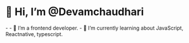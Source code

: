 <h1> 👋 Hi, I’m @Devamchaudhari</h1>
-
- 👀 I’m a frontend developer.
- 🌱 I’m currently learning about JavaScript, Reactnative, typescript.

<!---
Devamchaudhari/Devamchaudhari is a ✨ special ✨ repository because its `README.md` (this file) appears on your GitHub profile.
You can click the Preview link to take a look at your changes.
--->
